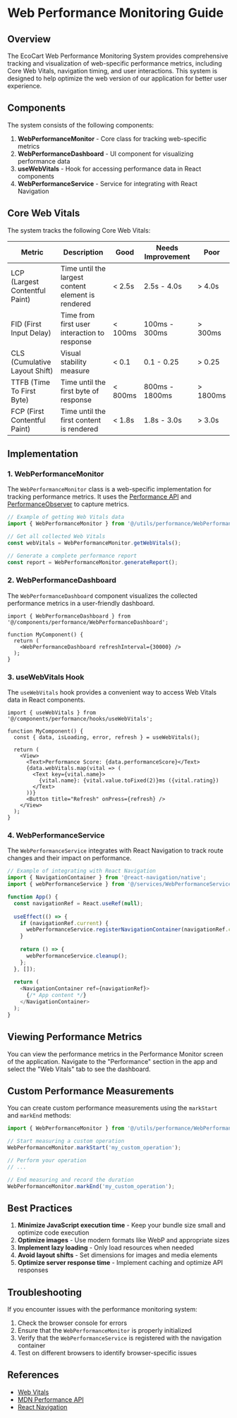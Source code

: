 # Web Performance Monitoring Guide

## Overview

The EcoCart Web Performance Monitoring System provides comprehensive tracking and visualization of web-specific performance metrics, including Core Web Vitals, navigation timing, and user interactions. This system is designed to help optimize the web version of our application for better user experience.

## Components

The system consists of the following components:

1. **WebPerformanceMonitor** - Core class for tracking web-specific metrics
2. **WebPerformanceDashboard** - UI component for visualizing performance data
3. **useWebVitals** - Hook for accessing performance data in React components
4. **WebPerformanceService** - Service for integrating with React Navigation

## Core Web Vitals

The system tracks the following Core Web Vitals:

| Metric | Description | Good | Needs Improvement | Poor |
|--------|-------------|------|-------------------|------|
| LCP (Largest Contentful Paint) | Time until the largest content element is rendered | < 2.5s | 2.5s - 4.0s | > 4.0s |
| FID (First Input Delay) | Time from first user interaction to response | < 100ms | 100ms - 300ms | > 300ms |
| CLS (Cumulative Layout Shift) | Visual stability measure | < 0.1 | 0.1 - 0.25 | > 0.25 |
| TTFB (Time To First Byte) | Time until the first byte of response | < 800ms | 800ms - 1800ms | > 1800ms |
| FCP (First Contentful Paint) | Time until the first content is rendered | < 1.8s | 1.8s - 3.0s | > 3.0s |

## Implementation

### 1. WebPerformanceMonitor

The `WebPerformanceMonitor` class is a web-specific implementation for tracking performance metrics. It uses the [Performance API](https://developer.mozilla.org/en-US/docs/Web/API/Performance) and [PerformanceObserver](https://developer.mozilla.org/en-US/docs/Web/API/PerformanceObserver) to capture metrics.

```typescript
// Example of getting Web Vitals data
import { WebPerformanceMonitor } from '@/utils/performance/WebPerformanceMonitor.web';

// Get all collected Web Vitals
const webVitals = WebPerformanceMonitor.getWebVitals();

// Generate a complete performance report
const report = WebPerformanceMonitor.generateReport();
```

### 2. WebPerformanceDashboard

The `WebPerformanceDashboard` component visualizes the collected performance metrics in a user-friendly dashboard.

```tsx
import { WebPerformanceDashboard } from '@/components/performance/WebPerformanceDashboard';

function MyComponent() {
  return (
    <WebPerformanceDashboard refreshInterval={30000} />
  );
}
```

### 3. useWebVitals Hook

The `useWebVitals` hook provides a convenient way to access Web Vitals data in React components.

```tsx
import { useWebVitals } from '@/components/performance/hooks/useWebVitals';

function MyComponent() {
  const { data, isLoading, error, refresh } = useWebVitals();
  
  return (
    <View>
      <Text>Performance Score: {data.performanceScore}</Text>
      {data.webVitals.map(vital => (
        <Text key={vital.name}>
          {vital.name}: {vital.value.toFixed(2)}ms ({vital.rating})
        </Text>
      ))}
      <Button title="Refresh" onPress={refresh} />
    </View>
  );
}
```

### 4. WebPerformanceService

The `WebPerformanceService` integrates with React Navigation to track route changes and their impact on performance.

```typescript
// Example of integrating with React Navigation
import { NavigationContainer } from '@react-navigation/native';
import { webPerformanceService } from '@/services/WebPerformanceService.web';

function App() {
  const navigationRef = React.useRef(null);
  
  useEffect(() => {
    if (navigationRef.current) {
      webPerformanceService.registerNavigationContainer(navigationRef.current);
    }
    
    return () => {
      webPerformanceService.cleanup();
    };
  }, []);
  
  return (
    <NavigationContainer ref={navigationRef}>
      {/* App content */}
    </NavigationContainer>
  );
}
```

## Viewing Performance Metrics

You can view the performance metrics in the Performance Monitor screen of the application. Navigate to the "Performance" section in the app and select the "Web Vitals" tab to see the dashboard.

## Custom Performance Measurements

You can create custom performance measurements using the `markStart` and `markEnd` methods:

```typescript
import { WebPerformanceMonitor } from '@/utils/performance/WebPerformanceMonitor.web';

// Start measuring a custom operation
WebPerformanceMonitor.markStart('my_custom_operation');

// Perform your operation
// ...

// End measuring and record the duration
WebPerformanceMonitor.markEnd('my_custom_operation');
```

## Best Practices

1. **Minimize JavaScript execution time** - Keep your bundle size small and optimize code execution
2. **Optimize images** - Use modern formats like WebP and appropriate sizes
3. **Implement lazy loading** - Only load resources when needed
4. **Avoid layout shifts** - Set dimensions for images and media elements
5. **Optimize server response time** - Implement caching and optimize API responses

## Troubleshooting

If you encounter issues with the performance monitoring system:

1. Check the browser console for errors
2. Ensure that the `WebPerformanceMonitor` is properly initialized
3. Verify that the `WebPerformanceService` is registered with the navigation container
4. Test on different browsers to identify browser-specific issues

## References

- [Web Vitals](https://web.dev/vitals/)
- [MDN Performance API](https://developer.mozilla.org/en-US/docs/Web/API/Performance_API)
- [React Navigation](https://reactnavigation.org/docs/navigation-container/) 
